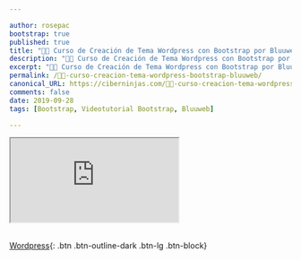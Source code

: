 ```yaml
---

author: rosepac
bootstrap: true
published: true
title: "👨‍🏫 Curso de Creación de Tema Wordpress con Bootstrap por Bluuweb"
description: "👩‍🎨 Curso de Creación de Tema Wordpress con Bootstrap por Bluuweb"
excerpt: "👩‍🎨 Curso de Creación de Tema Wordpress con Bootstrap por Bluuweb"
permalink: /👨‍🏫-curso-creacion-tema-wordpress-bootstrap-bluuweb/
canonical_URL: https://ciberninjas.com/👨‍🏫-curso-creacion-tema-wordpress-bootstrap-bluuweb/
comments: false
date: 2019-09-28
tags: [Bootstrap, Videotutorial Bootstrap, Bluuweb]

---
```


<div class="embed-responsive embed-responsive-16by9">
  <iframe class="embed-responsive-item" src="https://www.youtube-nocookie.com/embed/videoseries?list=PLPl81lqbj-4I8FzPNr03cQjyReh6UkSSl" allowfullscreen></iframe>
</div><br/>

[<i class="fab fa-wordpress"></i> Wordpress](/cursos-tecnologia/#wordpress-){: .btn .btn-outline-dark .btn-lg .btn-block}
